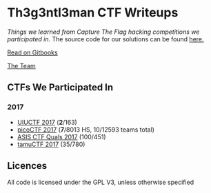# Th3g3ntl3man CTF Writeups

*Things we learned from Capture The Flag hacking competitions we participated in.*
The source code for our solutions can be found [here.]( https://github.com/hgarrereyn/Th3g3ntl3man-CTF-Writeups)

[Read on Gitbooks](https://hgarrereyn.gitbooks.io/th3g3ntl3man-ctf-writeups/content/)

[The Team](https://hgarrereyn.gitbooks.io/th3g3ntl3man-ctf-writeups/content/The_Team.html)

## CTFs We Participated In

### 2017

* [UIUCTF 2017](https://uiuc.tf/contests/uiuctf-2017/) (**2**/163)
* [picoCTF 2017](https://2017.picoctf.com/about) (**7**/8013 HS, 10/12593 teams total)
* [ASIS CTF Quals 2017](https://asis-ctf.ir/home/) (100/451)
* [tamuCTF 2017](https://ctf.tamu.edu/) (35/780)

## Licences

All code is licensed under the GPL V3, unless otherwise specified
